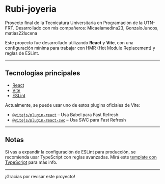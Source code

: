 # Rubi-joyeria

Proyecto final de la Tecnicatura Universitaria en Programación de la UTN-FRT.
Desarrollado con mis compañeros:
Micaelamedina23, GonzaloJuncos, matias22lucena

Este proyecto fue desarrollado utilizando **React** y **Vite**, con una configuración mínima para trabajar con HMR (Hot Module Replacement) y reglas de ESLint.

---

## Tecnologías principales

- [React](https://reactjs.org/)
- [Vite](https://vitejs.dev/)
- [ESLint](https://eslint.org/)

Actualmente, se puede usar uno de estos plugins oficiales de Vite:

- [`@vitejs/plugin-react`](https://github.com/vitejs/vite-plugin-react) – Usa Babel para Fast Refresh
- [`@vitejs/plugin-react-swc`](https://github.com/vitejs/vite-plugin-react-swc) – Usa SWC para Fast Refresh

---

## Notas

Si vas a expandir la configuración de ESLint para producción, se recomienda usar TypeScript con reglas avanzadas. Mirá este [template con TypeScript](https://github.com/vitejs/vite/tree/main/packages/create-vite/template-react-ts) para más info.

---

¡Gracias por revisar este proyecto!
